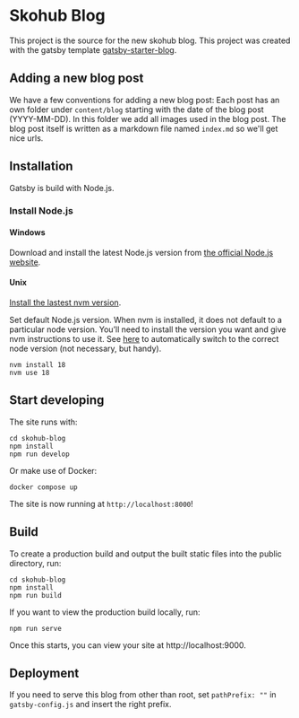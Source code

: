 # Skohub Blog

This project is the source for the new skohub blog.
This project was created with the gatsby template [gatsby-starter-blog](https://github.com/gatsbyjs/gatsby-starter-blog).

## Adding a new blog post

We have a few conventions for adding a new blog post:
Each post has an own folder under `content/blog` starting with the date of the blog post (YYYY-MM-DD). In this folder we add all images used in the blog post. The blog post itself is written as a markdown file named `index.md` so we'll get nice urls.

## Installation

Gatsby is build with Node.js.

### Install Node.js

#### Windows

Download and install the latest Node.js version from [the official Node.js website]( https://nodejs.org/en/).

#### Unix

[Install the lastest nvm version](https://github.com/nvm-sh/nvm#installing-and-updating).

Set default Node.js version. When nvm is installed, it does not default to a particular node version. You’ll need to install the version you want and give nvm instructions to use it.
See [here](https://github.com/nvm-sh/nvm#bash) to automatically switch to the correct node version (not necessary, but handy).

```
nvm install 18
nvm use 18
```

## Start developing

The site runs with:

```
cd skohub-blog
npm install
npm run develop
```

Or make use of Docker:

```
docker compose up
```

The site is now running at `http://localhost:8000`!

## Build

To create a production build and output the built static files into the public directory, run:

```
cd skohub-blog
npm install
npm run build
```

If you want to view the production build locally, run:

```
npm run serve
```

Once this starts, you can view your site at http://localhost:9000.

## Deployment

If you need to serve this blog from other than root, set `pathPrefix: ""` in `gatsby-config.js` and insert the right prefix.
